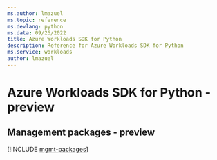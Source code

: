 ```yaml
---
ms.author: lmazuel
ms.topic: reference
ms.devlang: python
ms.data: 09/26/2022
title: Azure Workloads SDK for Python
description: Reference for Azure Workloads SDK for Python
ms.service: workloads
author: lmazuel
---
```

# Azure Workloads SDK for Python - preview

## Management packages - preview
[!INCLUDE [mgmt-packages](workloads-mgmt-index.md)]